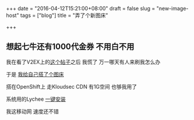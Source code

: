 +++
date = "2016-04-12T15:21:00+08:00"
draft = false
slug = "new-image-host"
tags = ["blog"]
title = "弄了个新图床"

+++
## 想起七牛还有1000代金券 不用白不用

我在看了V2EX上的[这个帖子](https://www.v2ex.com/t/269463)之后 我慌了 万一哪天有人来刷我怎么办


于是 [我给自己搭了个图床](https://img.libnull.com)


搭在OpenShift上 走Kloudsec CDN 有1G空间 也够我用了


系统用的Lychee [一键安装](https://github.com/gautamkrishnar/Lychee-openshift-quickstart)


我这移动网 速度还不错